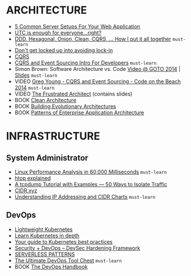 # ARCHITECTURE

 - [5 Common Server Setups For Your Web Application](https://www.digitalocean.com/community/tutorials/5-common-server-setups-for-your-web-application)
 - [UTC is enough for everyone...right?](https://zachholman.com/talk/utc-is-enough-for-everyone-right)
 - [DDD, Hexagonal, Onion, Clean, CQRS, … How I put it all together](https://herbertograca.com/2017/11/16/explicit-architecture-01-ddd-hexagonal-onion-clean-cqrs-how-i-put-it-all-together/) `must-learn`
 - [Don't get locked up into avoiding lock-in](https://martinfowler.com/articles/oss-lockin.html)
 - [CQRS](https://martinfowler.com/bliki/CQRS.html)
 - [CQRS and Event Sourcing Intro For Developers](https://altkomsoftware.pl/en/blog/cqrs-event-sourcing/) `must-learn`
 - Simon Brown: Software Architecture vs. Code [Video @ GOTO 2014](https://www.youtube.com/watch?v=GAFZcYlO5S0) | [Slides](http://gotocon.com/dl/goto-amsterdam-2014/slides/SimonBrown_SoftwareArchitectureVsCode.pdf) `must-learn`
 - VIDEO [Greg Young - CQRS and Event Sourcing - Code on the Beach 2014](https://www.youtube.com/watch?v=JHGkaShoyNs) `must-learn`
 - VIDEO [The Frustrated Architect](https://www.infoq.com/presentations/The-Frustrated-Architect/) (contains slides)
 - BOOK [Clean Architecture](https://www.amazon.com/Clean-Architecture-Craftsmans-Software-Structure/dp/0134494164)
 - BOOK [Building Evolutionary Architectures](https://www.amazon.com/Building-Evolutionary-Architectures-Support-Constant/dp/1491986360)
 - BOOK [Patterns of Enterprise Application Architecture](https://www.amazon.com/Patterns-Enterprise-Application-Architecture-Martin/dp/0321127420)

# INFRASTRUCTURE

## System Administrator

 - [Linux Performance Analysis in 60,000 Milliseconds](https://netflixtechblog.com/linux-performance-analysis-in-60-000-milliseconds-accc10403c55) `must-learn`
 - [htop explained](https://peteris.rocks/blog/htop/)
 - [A tcpdump Tutorial with Examples — 50 Ways to Isolate Traffic](https://danielmiessler.com/study/tcpdump/)
 - [CIDR.xyz](https://cidr.xyz/)
 - [Understanding IP Addressing and CIDR Charts](https://www.ripe.net/about-us/press-centre/understanding-ip-addressing) `must-learn`

## DevOps

 - [Lightweight Kubernetes](https://k3s.io/)
 - [Learn Kubernetes in depth](https://learnk8s.io/)
 - [Your guide to Kubernetes best practices](https://cloud.google.com/blog/products/containers-kubernetes/your-guide-kubernetes-best-practices)
 - [Security + DevOps – DevSec Hardening Framework](https://dev-sec.io/)
 - [SERVERLESS PATTERNS](https://serverlesspatterns.io/)
 - [The Ultimate DevOps Tool Chest](https://xebialabs.com/the-ultimate-devops-tool-chest/) `must-learn`
 - BOOK [The DevOps Handbook](https://www.amazon.com/Devops-Handbook-World-Class-Reliability-Organizations/dp/1942788002)
